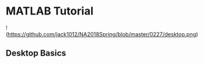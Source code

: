 # MATLAB Tutorial

!(https://github.com/jack1012/NA2018Spring/blob/master/0227/desktop.png)

## Desktop Basics
